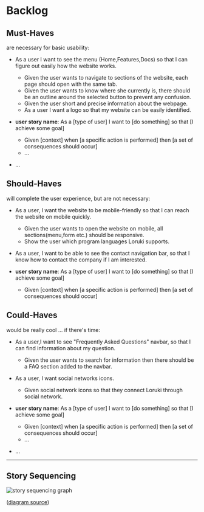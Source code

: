 # Backlog

## Must-Haves

are necessary for basic usability:

- As a user I want to see the menu (Home,Features,Docs) so that I can figure out easily how the website works.
  - Given the user wants to navigate to sections of the website, each page should open with the same tab.
  - Given the user wants to know where she currently is, there should be an outline around the selected button to prevent any confusion.
  - Given the user short and precise information about the webpage.
  - As a user I want a logo so that my website can be easily identified.
   
- **user story name**: As a [type of user] I want to [do something] so that [I achieve some goal]
  - Given [context] when [a specific action is performed] then [a set of consequences should occur]
  - ...
- ...

## Should-Haves

will complete the user experience, but are not necessary:

- As a user, I want the website to be mobile-friendly so that I can reach the website on mobile quickly.
  - Given the user wants to open the website on mobile, all sections(menu,form etc.) should be responsive.
  - Show the user which program languages Loruki supports.
- As a user, I want to be able to see the contact navigation bar, so that I know how to contact the company if I am interested.
  
- **user story name**: As a [type of user] I want to [do something] so that [I achieve some goal]
  - Given [context] when [a specific action is performed] then [a set of consequences should occur]



## Could-Haves

would be really cool ... if there's time:

- As a user,I want to see "Frequently Asked Questions" navbar, so that I can find information about my question.
  - Given the user wants to search for information then there should be a FAQ section added to the navbar.
- As a user, I want social networks icons.  
  - Given social network icons so that they connect Loruki through social network.

- **user story name**: As a [type of user] I want to [do something] so that [I achieve some goal]
  - Given [context] when [a specific action is performed] then [a set of consequences should occur]
  - ...
- ...

---

## Story Sequencing

![story sequencing graph](https://github.com/HackYourFutureBelgium/incremental-development/blob/master/planning-and-collaborating/example-all-about-trees/planning/story-sequencing-graph.svg)

([diagram source](https://excalidraw.com/#json=5492536709742592,eehelCbxb4yj2n5D3cTn1g))
